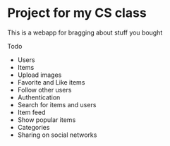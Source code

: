 # Project for my CS class

This is a webapp for bragging about stuff you bought

Todo
* Users
* Items
* Upload images
* Favorite and Like items
* Follow other users
* Authentication
* Search for items and users
* Item feed
* Show popular items
* Categories
* Sharing on social networks
